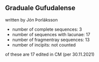 
## Graduale Gufudalense
written by Jón Þorláksson

- number of complete sequences: 3
- number of sequences with lacunae: 17
- number of fragmentray sequences: 13
- number of incipits: not counted




of these are 17 edited in CM (per 30.11.2021)
